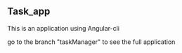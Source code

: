 Task_app
--------

This is an application using Angular-cli

go to the branch "taskManager" to see the full application
